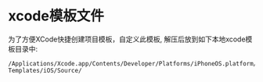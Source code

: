 # xcode模板文件

为了方便XCode快捷创建项目模板，自定义此模板, 解压后放到如下本地xcode模板目录中:
```
/Applications/Xcode.app/Contents/Developer/Platforms/iPhoneOS.platform/Developer/Library/Xcode/Templates/File Templates/iOS/Source/
```
